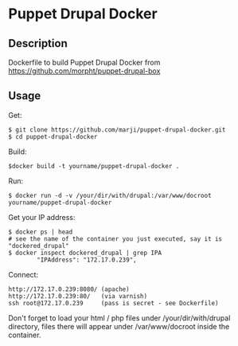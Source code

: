 # Puppet Drupal Docker

## Description
Dockerfile to build Puppet Drupal Docker from https://github.com/morpht/puppet-drupal-box

## Usage
Get:
```
$ git clone https://github.com/marji/puppet-drupal-docker.git
$ cd puppet-drupal-docker
```
Build:
```
$docker build -t yourname/puppet-drupal-docker .
```
Run:
```
$ docker run -d -v /your/dir/with/drupal:/var/www/docroot yourname/puppet-drupal-docker
```
Get your IP address:
```
$ docker ps | head
# see the name of the container you just executed, say it is "dockered_drupal"
$ docker inspect dockered_drupal | grep IPA
        "IPAddress": "172.17.0.239",
```
Connect:
```
http://172.17.0.239:8080/ (apache)
http://172.17.0.239:80/   (via varnish)
ssh root@172.17.0.239     (pass is secret - see Dockerfile)
```
Don't forget to load your html / php files under /your/dir/with/drupal directory, files there will appear under /var/www/docroot inside the container.
